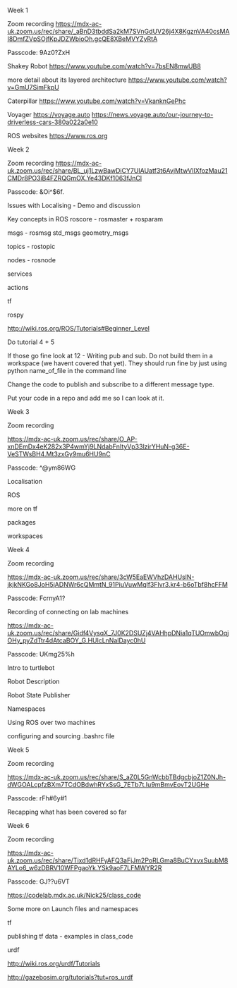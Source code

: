 Week 1

Zoom recording
https://mdx-ac-uk.zoom.us/rec/share/_aBnD3tbddSa2kM7SVnGdUV26j4X8KgznVA40csMAI8DmfZVpSOjfKpJDZWbioOh.gcQE8XBeMVYZyRtA

Passcode: 9Az0?ZxH 

Shakey Robot
https://www.youtube.com/watch?v=7bsEN8mwUB8

more detail about its layered architecture
https://www.youtube.com/watch?v=GmU7SimFkpU

Caterpillar
https://www.youtube.com/watch?v=VkanknGePhc

Voyager
https://voyage.auto
https://news.voyage.auto/our-journey-to-driverless-cars-380a022a0e10

ROS websites
https://www.ros.org



Week 2

Zoom recording
https://mdx-ac-uk.zoom.us/rec/share/BL_uj1LzwBawDiCY7UIAUatf3t6AvjMtwVlIXfozMau21CMDr8PO3iB4FZRQGmOX.Ye43DKf1063fJnCl

Passcode: &Oi\^$6f.

Issues with Localising - Demo and discussion


Key concepts in ROS
roscore    - rosmaster + rosparam

msgs       - rosmsg
std_msgs
geometry_msgs

topics     - rostopic

nodes      - rosnode

services

actions

tf

rospy

http://wiki.ros.org/ROS/Tutorials#Beginner_Level

Do tutorial 4 + 5

If those go fine look at 12 - Writing pub and sub.
Do not build them in a workspace (we havent covered that yet). They should run fine by just using python name_of_file in the command line

Change the code to publish and subscribe to a different message type.

Put your code in a repo and add me so I can look at it.

Week 3

Zoom recording

https://mdx-ac-uk.zoom.us/rec/share/O_AP-xnDEmDx4eK282x3P4wmYj9LNdabFnItyVp33lzirYHuN-g36E-VeSTWsBH4.Mt3zxGy9mu6HU9nC 

Passcode: \^@ym86WG

Localisation

ROS

more on tf

packages

workspaces

Week 4

Zoom recording

https://mdx-ac-uk.zoom.us/rec/share/3cW5EaEWVhzDAHUslN-jkjkNKGo8JoH5jADNWr6cQMmtN_91PiuVuwMqlf3Flvr3.kr4-b6oTbf8hcFFM 

Passcode: FcrnyA1?

Recording of connecting on lab machines

https://mdx-ac-uk.zoom.us/rec/share/Gidf4VysqX_7J0K2DSUZj4VAHhpDNia1qTUOmwbOqjOHy_pyZdTtr4dAtcaBOY_G.HUlcLnNalDayc0hU 

Passcode: UKmg25%h 

Intro to turtlebot

Robot Description

Robot State Publisher

Namespaces

Using ROS over two machines

configuring and sourcing .bashrc file

Week 5

Zoom recording

https://mdx-ac-uk.zoom.us/rec/share/S_aZ0L5GnWcbbTBdgcbjoZ1Z0NJh-dWGOALcpfzBXm7TCdOBdwhRYxSsG_7ETb7t.Iu9mBmvEovT2UGHe 

Passcode: rFh#6y#1

Recapping what has been covered so far

Week 6

Zoom recording

https://mdx-ac-uk.zoom.us/rec/share/Tixd1dRHFyAFQ3aFjJm2PoRLGma8BuCYxvxSuubM8AYLo6_w6zDBRV10WFPgaoYk.YSk9aoF7LFMWYR2R 

Passcode: GJ??u6VT 


https://codelab.mdx.ac.uk/Nick25/class_code

Some more on Launch files and namespaces

tf

publishing tf data - examples in class_code

urdf

http://wiki.ros.org/urdf/Tutorials

http://gazebosim.org/tutorials?tut=ros_urdf


